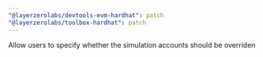```yaml
---
"@layerzerolabs/devtools-evm-hardhat": patch
"@layerzerolabs/toolbox-hardhat": patch
---
```


Allow users to specify whether the simulation accounts should be overriden
